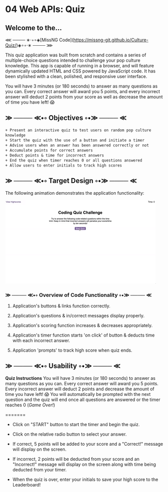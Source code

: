 # 04 Web APIs: Quiz

## Welcome to the...
⋘ ──── ∗⋅◦∘◈\[MissNG Code](https://missng-git.github.io/Culture-Quiz/)◈∘◦⋅∗ ──── ⋙

This quiz application was built from scratch and contains a series of multiple-choice questions intended to challenge your pop culture knowledge. This app is capable of running in a browser, and will feature dynamically updated HTML and CSS powered by JavaScript code. It has been stylished with a clean, polished, and responsive user interface. 

You will have 3 minutes (or 180 seconds) to answer as many questions as you can. Every correct answer will award you 5 points, and every incorrect answer will deduct 2 points from your score as well as decrease the amount of time you have left! 😱

## ≫ ──── ≪•◦ Objectives ◦•≫ ──── ≪

```
+ Present an interactive quiz to test users on random pop culture knowledge
+ Start the quiz with the use of a button and initiate a timer
+ Advise users when an answer has been answered correctly or not
+ Accumulate points for correct answers
+ Deduct points & time for incorrect answers
+ End the quiz when timer reaches 0 or all questions answered
+ Allow users to enter initials to track high scores

```

## ≫ ──── ≪•◦ Target Design ◦•≫ ──── ≪

The following animation demonstrates the application functionality:

![code quiz](./Assets/IMGs/04-web-apis-homework-demo.gif)


### ≫ ──── ≪•◦ Overview of Code Functionality ◦•≫ ──── ≪

1. Application's buttons & links function correctly.

2. Application's questions & in/correct messages display properly.

3. Application's scoring function increases & decreases appropriately.

4. Application's timer function starts 'on click' of button & deducts time with each incorrect answer.

5. Application 'prompts' to track high score when quiz ends.

## ≫ ──── ≪•◦ Usability ◦•≫ ──── ≪

**Quiz Instructions** 
You will have 3 minutes (or 180 seconds) to answer as many questions as you can. Every correct answer will award you 5 points. Every incorrect answer will deduct 2 points and decrease the amount of time you have left! 😱
You will automatically be prompted with the next question and the quiz will end once all questions are answered or the timer reaches 0 (_Game Over!_)

=======

* Click on "START" button to start the timer and begin the quiz.

* Click on the relative radio button to select your answer.

* If correct, 5 points will be added to your score and a "Correct!" message will display on the screen.

* If incorrect, 2 points will be deducted from your score and an "Incorrect!" message will display on the screen along with time being deducted from your timer.

* When the quiz is over, enter your initials to save your high score to the Leaderboard!
